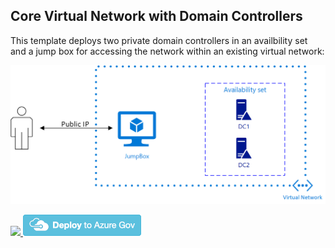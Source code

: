 Core Virtual Network with Domain Controllers
---------------------------------------------

This template deploys two private domain controllers in an availbility set and a jump box for accessing the network within an existing virtual network:

![existing-network](existing-network.png)


<a href="https://transmogrify.azurewebsites.net/existing-network/azuredeploy.json" target="_blank">
    <img src="http://azuredeploy.net/deploybutton.png"/>
</a>

<a href="https://transmogrify.azurewebsites.net/existing-network/azuredeploy.json?environment=gov" target="_blank">
	<img src="https://raw.githubusercontent.com/Azure/azure-quickstart-templates/master/1-CONTRIBUTION-GUIDE/images/deploytoazuregov.png"
</a>